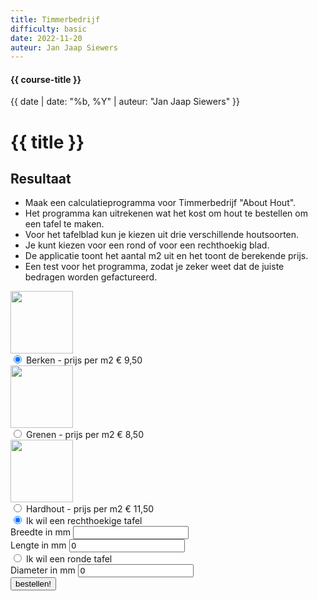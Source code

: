 ```yaml
---
title: Timmerbedrijf
difficulty: basic
date: 2022-11-20
auteur: Jan Jaap Siewers
---
```


#### {{ course-title }}
{{ date | date: "%b, %Y" | auteur: "Jan Jaap Siewers" }}

# {{ title }}

## Resultaat
* Maak een calculatieprogramma voor Timmerbedrijf "About Hout".
* Het programma kan uitrekenen wat het kost om hout te bestellen om een tafel te maken.
* Voor het tafelblad kun je kiezen uit drie verschillende houtsoorten. 
* Je kunt kiezen voor een rond of voor een rechthoekig blad. 
* De applicatie toont het aantal m2 uit en het toont de berekende prijs.
* Een test voor het programma, zodat je zeker weet dat de juiste bedragen worden gefactureerd.

<div class="html">

<div>
  <img style="width:100px;display:block;" src="https://static.edutorial.nl/php/hout/berken.jpg">
  <input type="radio" name="hout" id="berken" value="9.50" checked>
  <label for="berken">
      Berken - prijs per m2 &euro; 9,50
  </label>
</div>
<div>
  <img style="width:100px;display:block;" src="https://static.edutorial.nl/php/hout/grenen.jpg">
  <input type="radio" name="hout" id="grenen" value="8.50">
  <label for="grenen">
      Grenen - prijs per m2 &euro; 8,50
  </label>
</div>
<div>
  <img style="width:100px;display:block;" src="https://static.edutorial.nl/php/hout/hardhout.jpg">
  <input type="radio" name="hout" id="hardhout" value="11.50">
  <label for="hardhout">
      Hardhout - prijs per m2 &euro; 11,50
  </label>
</div>
<div>
<input type="radio" name="formaat" id="rechthoekig" value="rechthoekig" checked>
  <label for="rechthoekig">
      Ik wil een rechthoekige tafel
  </label>
</div>

<div>
  <label for="breedte">Breedte in mm</label>
  <input type="number" name="breedte" id="breedte" value="">
</div>
<div>
  <label for="lengte">Lengte in mm</label>
  <input type="number" name="lengte" id="lengte" value="0">
</div>
<div>
<input type="radio" name="formaat" id="rond" value="rond">
  <label for="rond">
      Ik wil een ronde tafel
  </label>
</div><div>
  <label for="diameter">Diameter in mm</label>
  <input type="number" name="diameter" id="diameter" value="0">
</div>
<div>
  <input type="submit" value="bestellen!">
</div>
</div>
